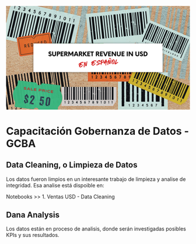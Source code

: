 <picture>
<img src="/images/ventasusd_esp.png" width="900">
</picture>


# Capacitación Gobernanza de Datos - GCBA

## Data Cleaning, o Limpieza de Datos

Los datos fueron limpios en un interesante trabajo de limpieza y analise de integridad.
Esa analise está dispoible en:

Notebooks >> 1. Ventas USD - Data Cleaning

## Dana Analysis

Los datos están en proceso de analisis, donde serán investigadas posibles KPIs y sus resultados.
